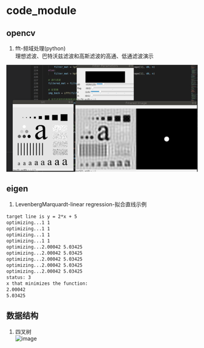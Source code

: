 # code_module


## opencv
1. fft-频域处理(python)  
 理想滤波、巴特沃兹滤波和高斯滤波的高通、低通滤波演示  
 
![image](https://github.com/yaodix/code_module/blob/main/.pic/fft_demo.png)

## eigen  
1. LevenbergMarquardt-linear regression-拟合直线示例  
```
target line is y = 2*x + 5
optimizing...1 1
optimizing...1 1
optimizing...1 1
optimizing...1 1
optimizing...2.00042 5.03425
optimizing...2.00042 5.03425
optimizing...2.00042 5.03425
optimizing...2.00042 5.03425
optimizing...2.00042 5.03425
status: 3
x that minimizes the function: 
2.00042
5.03425
 ```

## 数据结构
1. 四叉树  
![image](https://github.com/yaodix/code_module/blob/main/.pic/quadtree.gif)

